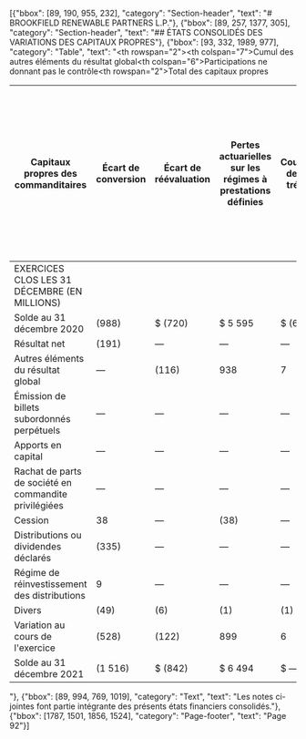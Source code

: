 [{"bbox": [89, 190, 955, 232], "category": "Section-header", "text": "# BROOKFIELD RENEWABLE PARTNERS L.P."}, {"bbox": [89, 257, 1377, 305], "category": "Section-header", "text": "## ÉTATS CONSOLIDÉS DES VARIATIONS DES CAPITAUX PROPRES"}, {"bbox": [93, 332, 1989, 977], "category": "Table", "text": "<table><thead><tr><th rowspan=\"2\"></th><th colspan=\"7\">Cumul des autres éléments du résultat global</th><th colspan=\"6\">Participations ne donnant pas le contrôle</th><th rowspan=\"2\">Total des capitaux propres</th></tr><tr><th>Capitaux propres des commanditaires</th><th>Écart de conversion</th><th>Écart de réévaluation</th><th>Pertes actuarielles sur les régimes à prestations définies</th><th>Couvertures de flux de trésorerie</th><th>Placements dans des titres de capitaux propres</th><th>Total des capitaux propres des commanditaires</th><th>Capitaux propres des commanditaires détenant des parts privilégiées</th><th>Actions privilégiées</th><th>Billets subordonnés perpétuels</th><th>Actions échangeables de BEPC</th><th>Participations ne donnant pas le contrôle ayant droit au résultat net dans les filiales en exploitation</th><th>Participation de commandité dans une filiale société de portefeuille détenue par Brookfield</th><th>Participations ne donnant pas le contrôle ayant droit au résultat net dans une filiale société de portefeuille – parts rachetables/ échangeables détenues par Brookfield</th></tr></thead><tbody><tr><td>EXERCICES CLOS LES 31 DÉCEMBRE (EN MILLIONS)</td><td></td><td></td><td></td><td></td><td></td><td></td><td></td><td></td><td></td><td></td><td></td><td></td><td></td><td></td></tr><tr><td>Solde au 31 décembre 2020</td><td>(988)</td><td>$ (720)</td><td>$ 5 595</td><td>$ (6)</td><td>$ (39)</td><td>$ 3</td><td>$ 3 845</td><td>$ 1 028</td><td>$ 609</td><td>$ —</td><td>$ 2 408</td><td>$ 11 100</td><td>$ 56</td><td>$ 2 721</td><td>$ 21 767</td></tr><tr><td>Résultat net</td><td>(191)</td><td>—</td><td>—</td><td>—</td><td>—</td><td>—</td><td>(191)</td><td>55</td><td>26</td><td>12</td><td>(119)</td><td>209</td><td>77</td><td>(135)</td><td>(66)</td></tr><tr><td>Autres éléments du résultat global</td><td>—</td><td>(116)</td><td>938</td><td>7</td><td>(11)</td><td>1</td><td>819</td><td>—</td><td>4</td><td>—</td><td>513</td><td>839</td><td>12</td><td>579</td><td>2 766</td></tr><tr><td>Émission de billets subordonnés perpétuels</td><td>—</td><td>—</td><td>—</td><td>—</td><td>—</td><td>—</td><td>—</td><td>—</td><td>—</td><td>592</td><td>—</td><td>—</td><td>—</td><td>—</td><td>592</td></tr><tr><td>Apports en capital</td><td>—</td><td>—</td><td>—</td><td>—</td><td>—</td><td>—</td><td>—</td><td>—</td><td>—</td><td>—</td><td>—</td><td>1 121</td><td>—</td><td>—</td><td>1 121</td></tr><tr><td>Rachat de parts de société en commandite privilégiées</td><td>—</td><td>—</td><td>—</td><td>—</td><td>—</td><td>—</td><td>—</td><td>(147)</td><td>—</td><td>—</td><td>—</td><td>—</td><td>—</td><td>—</td><td>(147)</td></tr><tr><td>Cession</td><td>38</td><td>—</td><td>(38)</td><td>—</td><td>—</td><td>—</td><td>—</td><td>—</td><td>—</td><td>—</td><td>—</td><td>(395)</td><td>—</td><td>—</td><td>(395)</td></tr><tr><td>Distributions ou dividendes déclarés</td><td>(335)</td><td>—</td><td>—</td><td>—</td><td>—</td><td>—</td><td>(335)</td><td>(55)</td><td>(26)</td><td>(12)</td><td>(209)</td><td>(810)</td><td>(85)</td><td>(237)</td><td>(1 769)</td></tr><tr><td>Régime de réinvestissement des distributions</td><td>9</td><td>—</td><td>—</td><td>—</td><td>—</td><td>—</td><td>9</td><td>—</td><td>—</td><td>—</td><td>—</td><td>—</td><td>—</td><td>—</td><td>9</td></tr><tr><td>Divers</td><td>(49)</td><td>(6)</td><td>(1)</td><td>(1)</td><td>2</td><td>—</td><td>(55)</td><td>—</td><td>—</td><td>—</td><td>(31)</td><td>239</td><td>(1)</td><td>(34)</td><td>118</td></tr><tr><td>Variation au cours de l'exercice</td><td>(528)</td><td>(122)</td><td>899</td><td>6</td><td>(9)</td><td>1</td><td>247</td><td>(147)</td><td>4</td><td>592</td><td>154</td><td>1 203</td><td>3</td><td>173</td><td>2 229</td></tr><tr><td>Solde au 31 décembre 2021</td><td>(1 516)</td><td>$ (842)</td><td>$ 6 494</td><td>$ —</td><td>$ (48)</td><td>$ 4</td><td>$ 4 092</td><td>$ 881</td><td>$ 613</td><td>$ 592</td><td>$ 2 562</td><td>$ 12 303</td><td>$ 59</td><td>$ 2 894</td><td>$ 23 996</td></tr></tbody></table>"}, {"bbox": [89, 994, 769, 1019], "category": "Text", "text": "Les notes ci-jointes font partie intégrante des présents états financiers consolidés."}, {"bbox": [1787, 1501, 1856, 1524], "category": "Page-footer", "text": "Page 92"}]